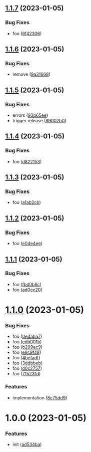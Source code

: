 ## [1.1.7](https://github.com/dword-design/tester-plugin-nuxt-config/compare/v1.1.6...v1.1.7) (2023-01-05)


### Bug Fixes

* foo ([6f42306](https://github.com/dword-design/tester-plugin-nuxt-config/commit/6f423066430f8acd73fae414552d8b5cf8909655))

## [1.1.6](https://github.com/dword-design/tester-plugin-nuxt-config/compare/v1.1.5...v1.1.6) (2023-01-05)


### Bug Fixes

* remove ([9a31668](https://github.com/dword-design/tester-plugin-nuxt-config/commit/9a316685d1ea334e103b6790a435c73e87e391d8))

## [1.1.5](https://github.com/dword-design/tester-plugin-nuxt-config/compare/v1.1.4...v1.1.5) (2023-01-05)


### Bug Fixes

* errors ([93b65ee](https://github.com/dword-design/tester-plugin-nuxt-config/commit/93b65eee8933fab12953b20fb7290300d6fba536))
* trigger release ([89002b0](https://github.com/dword-design/tester-plugin-nuxt-config/commit/89002b03468ad0e3aba3a3cc82ef726a3775aae0))

## [1.1.4](https://github.com/dword-design/tester-plugin-nuxt-config/compare/v1.1.3...v1.1.4) (2023-01-05)


### Bug Fixes

* foo ([d822153](https://github.com/dword-design/tester-plugin-nuxt-config/commit/d822153dcc9522d0a2665fed30b8fd8313cd316c))

## [1.1.3](https://github.com/dword-design/tester-plugin-nuxt-config/compare/v1.1.2...v1.1.3) (2023-01-05)


### Bug Fixes

* foo ([a1ab2cb](https://github.com/dword-design/tester-plugin-nuxt-config/commit/a1ab2cb89e0ea1edfabaa4ccd080c4e32f699f8e))

## [1.1.2](https://github.com/dword-design/tester-plugin-nuxt-config/compare/v1.1.1...v1.1.2) (2023-01-05)


### Bug Fixes

* foo ([e04e4ee](https://github.com/dword-design/tester-plugin-nuxt-config/commit/e04e4eec633a78ec0ab5f89f01fee21dc0f7b7a6))

## [1.1.1](https://github.com/dword-design/tester-plugin-nuxt-config/compare/v1.1.0...v1.1.1) (2023-01-05)


### Bug Fixes

* foo ([fbd0b6c](https://github.com/dword-design/tester-plugin-nuxt-config/commit/fbd0b6c7079b5b3586317ec9d56d444851e8600f))
* foo ([ad0ee20](https://github.com/dword-design/tester-plugin-nuxt-config/commit/ad0ee20fb696837cd9ef91e9c107845b03cea5cc))

# [1.1.0](https://github.com/dword-design/tester-plugin-nuxt-config/compare/v1.0.0...v1.1.0) (2023-01-05)


### Bug Fixes

* foo ([0e4aba7](https://github.com/dword-design/tester-plugin-nuxt-config/commit/0e4aba7b3d1a6456d3b1e1705e63e50d9e1ef6a5))
* foo ([edb001b](https://github.com/dword-design/tester-plugin-nuxt-config/commit/edb001ba20821a86b9f1da720c80ff157aa95bb6))
* foo ([b299ec9](https://github.com/dword-design/tester-plugin-nuxt-config/commit/b299ec946054253c058a1b929ec6a7f9637c7461))
* foo ([e8c9f48](https://github.com/dword-design/tester-plugin-nuxt-config/commit/e8c9f48f109515d3f1331f1daed24ffe3b9b427b))
* foo ([4befadf](https://github.com/dword-design/tester-plugin-nuxt-config/commit/4befadf5cc5004fc596a0f5e92de92050654d284))
* foo ([3ddbbeb](https://github.com/dword-design/tester-plugin-nuxt-config/commit/3ddbbeb7069c7dab68e50be4ec63b3da077cbddf))
* foo ([d0c2757](https://github.com/dword-design/tester-plugin-nuxt-config/commit/d0c275746a309fa82394c2b097825ce205af072c))
* foo ([71b231d](https://github.com/dword-design/tester-plugin-nuxt-config/commit/71b231d91da85ca26188b5c4a7bb2d593d891cc8))


### Features

* implementation ([8c75dd9](https://github.com/dword-design/tester-plugin-nuxt-config/commit/8c75dd9d74fb9099ff0637ce439d0b5d2156d28c))

# 1.0.0 (2023-01-05)


### Features

* init ([ad534ba](https://github.com/dword-design/tester-plugin-nuxt-config/commit/ad534ba8dcb58207109f38490d6cf7e03a2047c0))
